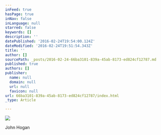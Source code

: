 ```yaml
---
inFeed: true
hasPage: true
inNav: false
inLanguage: null
starred: false
keywords: []
description: ''
datePublished: '2016-02-24T19:54:00.124Z'
dateModified: '2016-02-24T19:51:54.343Z'
title: ''
author: []
sourcePath: _posts/2016-02-24-66ba3101-839a-45ab-8173-ed824cf12787.md
published: true
authors: []
publisher:
  name: null
  domain: null
  url: null
  favicon: null
url: 66ba3101-839a-45ab-8173-ed824cf12787/index.html
_type: Article

---
```

![](https://the-grid-user-content.s3-us-west-2.amazonaws.com/d1b48eb1-b23c-447e-b18a-8d79da064c9b.JPG)

John Hogan